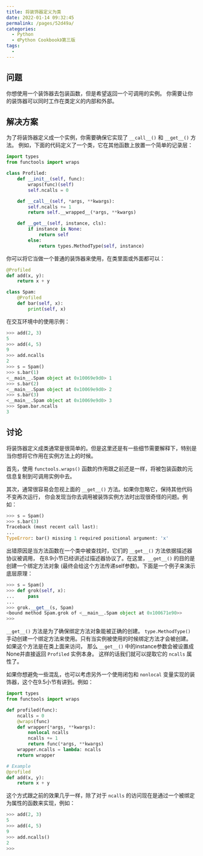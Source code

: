 ```yaml
---
title: 将装饰器定义为类
date: 2022-01-14 09:32:45
permalink: /pages/52d49a/
categories:
  - Python
  - 《Python Cookbook》第三版
tags:
  - 
---
```


## 问题

你想使用一个装饰器去包装函数，但是希望返回一个可调用的实例。 你需要让你的装饰器可以同时工作在类定义的内部和外部。

## 解决方案

为了将装饰器定义成一个实例，你需要确保它实现了 `__call__()` 和 `__get__()` 方法。 例如，下面的代码定义了一个类，它在其他函数上放置一个简单的记录层：

```python
import types
from functools import wraps

class Profiled:
    def __init__(self, func):
        wraps(func)(self)
        self.ncalls = 0

    def __call__(self, *args, **kwargs):
        self.ncalls += 1
        return self.__wrapped__(*args, **kwargs)

    def __get__(self, instance, cls):
        if instance is None:
            return self
        else:
            return types.MethodType(self, instance)
```

你可以将它当做一个普通的装饰器来使用，在类里面或外面都可以：

```python
@Profiled
def add(x, y):
    return x + y

class Spam:
    @Profiled
    def bar(self, x):
        print(self, x)
```

在交互环境中的使用示例：

```python
>>> add(2, 3)
5
>>> add(4, 5)
9
>>> add.ncalls
2
>>> s = Spam()
>>> s.bar(1)
<__main__.Spam object at 0x10069e9d0> 1
>>> s.bar(2)
<__main__.Spam object at 0x10069e9d0> 2
>>> s.bar(3)
<__main__.Spam object at 0x10069e9d0> 3
>>> Spam.bar.ncalls
3
```

## 讨论

将装饰器定义成类通常是很简单的。但是这里还是有一些细节需要解释下，特别是当你想将它作用在实例方法上的时候。

首先，使用 `functools.wraps()` 函数的作用跟之前还是一样，将被包装函数的元信息复制到可调用实例中去。

其次，通常很容易会忽视上面的 `__get__()` 方法。如果你忽略它，保持其他代码不变再次运行， 你会发现当你去调用被装饰实例方法时出现很奇怪的问题。例如：

```python
>>> s = Spam()
>>> s.bar(3)
Traceback (most recent call last):
...
TypeError: bar() missing 1 required positional argument: 'x'
```

出错原因是当方法函数在一个类中被查找时，它们的 `__get__()` 方法依据描述器协议被调用， 在8.9小节已经讲述过描述器协议了。在这里，`__get__()` 的目的是创建一个绑定方法对象 (最终会给这个方法传递self参数)。下面是一个例子来演示底层原理：

```python
>>> s = Spam()
>>> def grok(self, x):
...     pass
...
>>> grok.__get__(s, Spam)
<bound method Spam.grok of <__main__.Spam object at 0x100671e90>>
>>>
```

`__get__()` 方法是为了确保绑定方法对象能被正确的创建。 `type.MethodType()` 手动创建一个绑定方法来使用。只有当实例被使用的时候绑定方法才会被创建。 如果这个方法是在类上面来访问， 那么 `__get__()` 中的instance参数会被设置成None并直接返回 `Profiled` 实例本身。 这样的话我们就可以提取它的 `ncalls` 属性了。

如果你想避免一些混乱，也可以考虑另外一个使用闭包和 `nonlocal` 变量实现的装饰器，这个在9.5小节有讲到。例如：

```python
import types
from functools import wraps

def profiled(func):
    ncalls = 0
    @wraps(func)
    def wrapper(*args, **kwargs):
        nonlocal ncalls
        ncalls += 1
        return func(*args, **kwargs)
    wrapper.ncalls = lambda: ncalls
    return wrapper

# Example
@profiled
def add(x, y):
    return x + y
```

这个方式跟之前的效果几乎一样，除了对于 `ncalls` 的访问现在是通过一个被绑定为属性的函数来实现，例如：

```python
>>> add(2, 3)
5
>>> add(4, 5)
9
>>> add.ncalls()
2
>>>
```